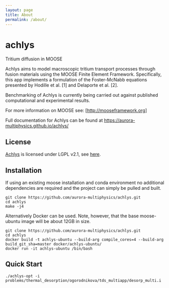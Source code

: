```yaml
---
layout: page
title: About
permalink: /about/
---
```


achlys
=====
Tritium diffusion in MOOSE


Achlys aims to model macroscopic tritium transport processes through fusion materials using the MOOSE Finite Element Framework. Specifically, this app implements a formulation of the Foster-McNabb equations presented by Hodille et al. [1] and Delaporte et al. [2].

Benchmarking of Achlys is currently being carried out against published computational and experimental results.

For more information on MOOSE see: [http://mooseframework.org]

Full documentation for Achlys can be found at https://aurora-multiphysics.github.io/achlys/
## License

[Achlys](https://github.com/aurora-multiphysics/achlys) is licensed under LGPL v2.1, see [here](https://github.com/aurora-multiphysics/achlys/blob/maaster/LICENSE).

## Installation

If using an existing moose installation and conda environment no additional dependencies are required and the project can simply be pulled and built.
```
git clone https://github.com/aurora-multiphysics/achlys.git
cd achlys
make -j4
```

Alternatively Docker can be used. Note, however, that the base moose-ubuntu image will be about 12GB in size.
```
git clone https://github.com/aurora-multiphysics/achlys.git
cd achlys
docker build -t achlys-ubuntu --build-arg compile_cores=4 --build-arg build_git_sha=master docker/achlys-ubuntu/
docker run -it achlys-ubuntu /bin/bash
```
## Quick Start

```
./achlys-opt -i problems/thermal_desorption/ogorodnikova/tds_multiapp/desorp_multi.i
```
